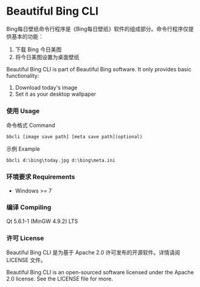 # Beautiful Bing CLI

Bing每日壁纸命令行程序是《Bing每日壁纸》软件的组成部分。命令行程序仅提供基本的功能：

1. 下载 Bing 今日美图
2. 将今日美图设置为桌面壁纸

Beautiful Bing CLI is part of Beautiful Bing software. It only provides basic functionality:

1. Download today's image
2. Set it as your desktop wallpaper

### 使用 Usage

命令格式 Command

```shell
bbcli [image save path] [meta save path](optional)
```

示例 Example

```shell
bbcli d:\bing\today.jpg d:\bing\meta.ini
```

### 环境要求 Requirements

- Windows >= 7

### 编译 Compiling

Qt 5.6.1-1 (MinGW 4.9.2) LTS

### 许可 License

Beautiful Bing CLI 是为基于 Apache 2.0 许可发布的开源软件。详情请阅 LICENSE 文件。

Beautiful Bing CLI is an open-sourced software licensed under the Apache 2.0 license. See the LICENSE file for more.